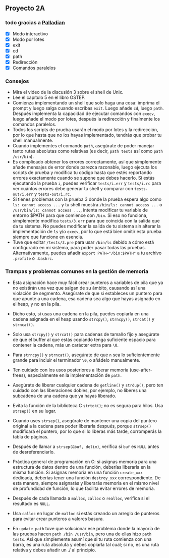 ## Proyecto 2A

### todo gracias a [Palladian](https://github.com/palladian1/)

- [x] Modo interactivo
- [x] Modo por lotes
- [x] exit
- [x] cd
- [x] path
- [x] Redirección
- [x] Comandos paralelos

### Consejos

- Mira el video de la discusión 3 sobre el shell de Unix.
- Lee el capítulo 5 en el libro OSTEP.
- Comienza implementando un shell que solo haga una cosa: imprima el prompt y luego salga cuando escribas `exit`. Luego añade `cd`, luego `path`. Después implementa la capacidad de ejecutar comandos con `execv`, luego añade el modo por lotes, después la redirección y finalmente los comandos paralelos.
- Todos los scripts de prueba usarán el modo por lotes y la redirección, por lo que hasta que no los hayas implementado, tendrás que probar tu shell manualmente.
- Cuando implementes el comando `path`, asegúrate de poder manejar tanto rutas absolutas como relativas (es decir, `path tests` así como `path /usr/bin`).
- Es complicado obtener los errores correctamente, así que simplemente añade mensajes de error donde parezca razonable, luego ejecuta los scripts de prueba y modifica tu código hasta que estés reportando errores exactamente cuando se supone que debes hacerlo. Si estás ejecutando la prueba `i`, puedes verificar `tests/i.err` y `tests/i.rc` para ver cuántos errores debe generar tu shell y comparar con `tests-out/i.err` y `tests-out/i.rc`.
- Si tienes problemas con la prueba 3 donde la prueba espera algo como `ls: cannot access ...` y tu shell muestra `/bin/ls: cannot access ...` o `/usr/bin/ls: cannot access ...`, intenta modificar tu variable de entorno $PATH para que comience con `/bin`. Si eso no funciona, simplemente modifica `tests/3.err` para que coincida con la salida que da tu sistema. No puedes modificar la salida de tu sistema sin alterar la implementación de `ls` y/o `execv`, por lo que está bien omitir esta prueba siempre que funcione en esencia.
- Tuve que editar `/tests/3.pre` para usar `/bin/ls` debido a cómo está configurado en mi sistema, para poder pasar todas las pruebas. Alternativamente, puedes añadir `export PATH="/bin:$PATH"` a tu archivo `.profile` o `.bashrc`.

### Trampas y problemas comunes en la gestión de memoria

- Esta asignación hace muy fácil crear punteros a variables de pila que ya no existirán una vez que salgan de su ámbito, causando así una violación de segmento. Asegúrate de que si estableces un puntero para que apunte a una cadena, esa cadena sea algo que hayas asignado en el heap, y no en la pila.

- Dicho esto, si usas una cadena en la pila, puedes copiarla en una cadena asignada en el heap usando `strcpy()`, `strncpy()`, `strcat()` y `strncat()`.

- Solo usa `strcpy()` y `strcat()` para cadenas de tamaño fijo y asegúrate de que el buffer al que estás copiando tenga suficiente espacio para contener la cadena, más un carácter extra para `\0`.

- Para `strncpy()` y `strncat()`, asegúrate de que `n` sea lo suficientemente grande para incluir el terminador `\0`, o añádelo manualmente.

- Ten cuidado con los usos posteriores a liberar memoria (use-after-frees), especialmente en la implementación de `path`.

- Asegúrate de liberar cualquier cadena de `getline()` y `strdup()`, pero ten cuidado con las liberaciones dobles, por ejemplo, no liberes una subcadena de una cadena que ya hayas liberado.

- Evita la función de la biblioteca C `strtok()`; no es segura para hilos. Usa `strsep()` en su lugar.

- Cuando uses `strsep()`, asegúrate de mantener una copia del puntero original a la cadena para poder liberarla después, porque `strsep()` modificará el puntero, por lo que si lo liberas más tarde, corromperás la tabla de páginas.

- Después de llamar a `strsep(&buf, delim)`, verifica si `buf` es `NULL` antes de desreferenciarlo.
- Práctica general de programación en C: si asignas memoria para una estructura de datos dentro de una función, deberías liberarla en la misma función. Si asignas memoria en una función `create_xxx` dedicada, deberías tener una función `destroy_xxx` correspondiente. De esta manera, siempre asignarás y liberarás memoria en el mismo nivel de profundidad de función, lo que facilita evitar errores de memoria.
- Después de cada llamada a `malloc`, `calloc` o `realloc`, verifica si el resultado es `NULL`.
- Usa `calloc` en lugar de `malloc` si estás creando un arreglo de punteros para evitar crear punteros a valores basura.
- En `update_path` tuve que solucionar ese problema donde la mayoría de las pruebas hacen `path /bin /usr/bin`, pero una de ellas hizo `path tests`. Así que simplemente asumí que si tu ruta comienza con una barra, es una ruta absoluta y debes copiarla tal cual; si no, es una ruta relativa y debes añadir un ./ al principio.
